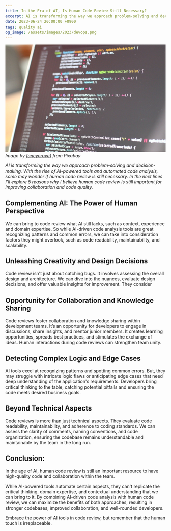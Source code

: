 ```yaml
---
title: In the Era of AI, Is Human Code Review Still Necessary?
excerpt: AI is transforming the way we approach problem-solving and decision-making. With the rise of AI-powered tools and automated code analysis, some may wonder if human code review is still necessary. In the next lines I’ll explore 5 reasons why I believe human code review is still important for improving collaboration and code quality.
date: 2023-06-24 20:00:00 +0900
tags: quality ai
og_image: /assets/images/2023/devops.png
---
```

![Laptop screen with code written on a dark background. Text is out of focus so just a few words can be read.](/assets/images/2023/code-screen.jpg)
*Image by [fancycrave1](https://pixabay.com/users/fancycrave1-1115284/?utm_source=link-attribution&utm_medium=referral&utm_campaign=image&utm_content=820275) from Pixabay*

*AI is transforming the way we approach problem-solving and decision-making. With the rise of AI-powered tools and automated code analysis, some may wonder if human code review is still necessary. In the next lines I’ll explore 5 reasons why I believe human code review is still important for improving collaboration and code quality.*

## Complementing AI: The Power of Human Perspective
We can bring to code review what AI still lacks, such as context, experience and domain expertise. So while AI-driven code analysis tools are great recognizing patterns and common errors, we can take into consideration factors they might overlook, such as code readability, maintainability, and scalability.

## Unleashing Creativity and Design Decisions
Code review isn't just about catching bugs. It involves assessing the overall design and architecture. We can dive into the nuances, evaluate design decisions, and offer valuable insights for improvement. They consider

## Opportunity for  Collaboration and Knowledge Sharing

Code reviews foster collaboration and knowledge sharing within development teams. It’s an opportunity for developers to engage in discussions, share insights, and mentor junior members. It creates learning opportunities, spreads best practices, and stimulates the exchange of ideas. Human interactions during code reviews can strengthen team unity.

## Detecting Complex Logic and Edge Cases

AI tools excel at recognizing patterns and spotting common errors. But, they may struggle with intricate logic flaws or anticipating edge cases that need deep understanding of the application's requirements. Developers bring critical thinking to the table, catching potential pitfalls and ensuring the code meets desired business goals.

## Beyond Technical Aspects

Code reviews is more than just technical aspects. They evaluate code readability, maintainability, and adherence to coding standards. We can assess the clarity of comments, naming conventions, and code organization, ensuring the codebase remains understandable and maintainable by the team in the long run.

## Conclusion:

In the age of AI, human code review is still an important resource to have high-quality code and collaboration within the team.

While AI-powered tools automate certain aspects, they can't replicate the critical thinking, domain expertise, and contextual understanding that we can bring to it. By combining AI-driven code analysis with human code review, we can maximize the benefits of both approaches, resulting in stronger codebases, improved collaboration, and well-rounded developers.

Embrace the power of AI tools in code review, but remember that the human touch is irreplaceable.
